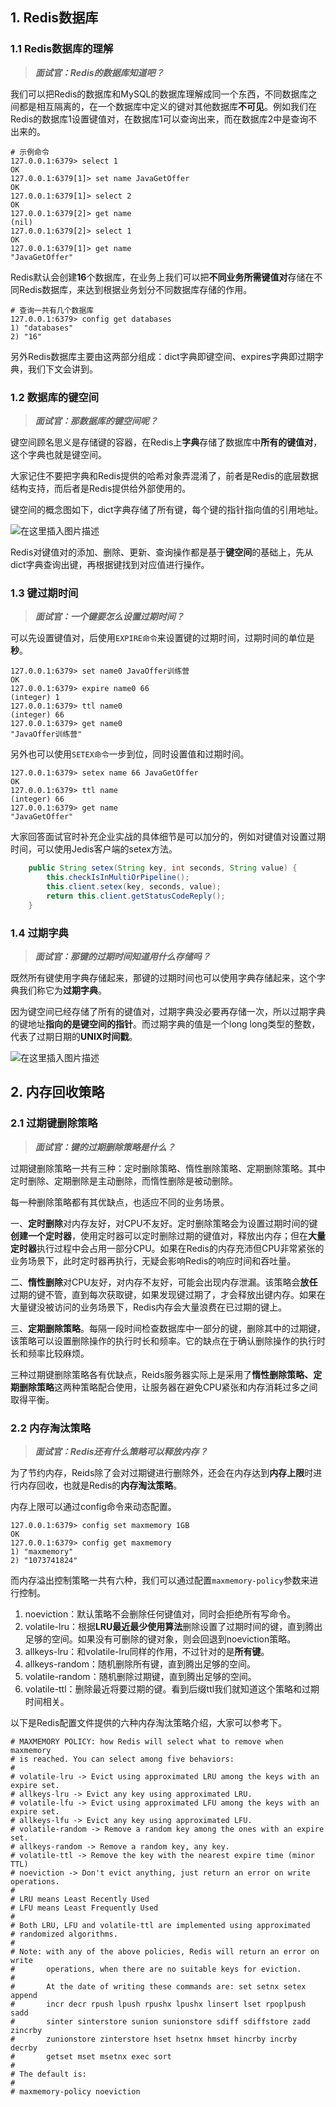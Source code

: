 ## 1. Redis数据库

### 1.1 Redis数据库的理解

> ***面试官：Redis的数据库知道吧？***

我们可以把Redis的数据库和MySQL的数据库理解成同一个东西，不同数据库之间都是相互隔离的，在一个数据库中定义的键对其他数据库**不可见**。例如我们在Redis的数据库1设置键值对，在数据库1可以查询出来，而在数据库2中是查询不出来的。

```shell
# 示例命令
127.0.0.1:6379> select 1
OK
127.0.0.1:6379[1]> set name JavaGetOffer
OK
127.0.0.1:6379[1]> select 2
OK
127.0.0.1:6379[2]> get name
(nil)
127.0.0.1:6379[2]> select 1
OK
127.0.0.1:6379[1]> get name
"JavaGetOffer"
```

Redis默认会创建**16**个数据库，在业务上我们可以把**不同业务所需键值对**存储在不同Redis数据库，来达到根据业务划分不同数据库存储的作用。

```shell
# 查询一共有几个数据库
127.0.0.1:6379> config get databases
1) "databases"
2) "16"
```

另外Redis数据库主要由这两部分组成：dict字典即键空间、expires字典即过期字典，我们下文会讲到。

### 1.2 数据库的键空间

> ***面试官：那数据库的键空间呢？***

键空间顾名思义是存储键的容器，在Redis上**字典**存储了数据库中**所有的键值对**，这个字典也就是键空间。

大家记住不要把字典和Redis提供的哈希对象弄混淆了，前者是Redis的底层数据结构支持，而后者是Redis提供给外部使用的。

键空间的概念图如下，dict字典存储了所有键，每个键的指针指向值的引用地址。

![在这里插入图片描述](https://img-blog.csdnimg.cn/direct/b9435434addd4c80b7f2dc2c64c0119d.png#pic_center)


Redis对键值对的添加、删除、更新、查询操作都是基于**键空间**的基础上，先从dict字典查询出键，再根据键找到对应值进行操作。

### 1.3 键过期时间

> ***面试官：一个键要怎么设置过期时间？***

可以先设置键值对，后使用`EXPIRE命令`来设置键的过期时间，过期时间的单位是**秒**。

```shell
127.0.0.1:6379> set name0 JavaOffer训练营
OK
127.0.0.1:6379> expire name0 66
(integer) 1
127.0.0.1:6379> ttl name0
(integer) 66
127.0.0.1:6379> get name0
"JavaOffer训练营"
```

另外也可以使用`SETEX命令`一步到位，同时设置值和过期时间。

```shell
127.0.0.1:6379> setex name 66 JavaGetOffer
OK
127.0.0.1:6379> ttl name
(integer) 66
127.0.0.1:6379> get name
"JavaGetOffer"
```

大家回答面试官时补充企业实战的具体细节是可以加分的，例如对键值对设置过期时间，可以使用Jedis客户端的setex方法。

```java
    public String setex(String key, int seconds, String value) {
        this.checkIsInMultiOrPipeline();
        this.client.setex(key, seconds, value);
        return this.client.getStatusCodeReply();
    }
```

### 1.4 过期字典

> ***面试官：那键的过期时间知道用什么存储吗？***

既然所有键使用字典存储起来，那键的过期时间也可以使用字典存储起来，这个字典我们称它为**过期字典**。

因为键空间已经存储了所有的键值对，过期字典没必要再存储一次，所以过期字典的键地址**指向的是键空间的指针**。而过期字典的值是一个long long类型的整数，代表了过期日期的**UNIX时间戳**。

![在这里插入图片描述](https://img-blog.csdnimg.cn/direct/a442843b63f24c368f2eb4d5b2395790.png#pic_center)


## 2. 内存回收策略

### 2.1 过期键删除策略

> ***面试官：键的过期删除策略是什么？***

过期键删除策略一共有三种：定时删除策略、惰性删除策略、定期删除策略。其中定时删除、定期删除是主动删除，而惰性删除是被动删除。

每一种删除策略都有其优缺点，也适应不同的业务场景。

一、**定时删除**对内存友好，对CPU不友好。定时删除策略会为设置过期时间的键**创建一个定时器**，使用定时器可以定时删除过期的键值对，释放出内存；但在**大量定时器**执行过程中会占用一部分CPU。如果在Redis的内存充沛但CPU非常紧张的业务场景下，此时定时器再执行，无疑会影响Redis的响应时间和吞吐量。

二、**惰性删除**对CPU友好，对内存不友好，可能会出现内存泄漏。该策略会**放任**过期的键不管，直到每次获取键，如果发现键过期了，才会释放出键内存。如果在大量键没被访问的业务场景下，Redis内存会大量浪费在已过期的键上。

三、**定期删除策略**。每隔一段时间检查数据库中一部分的键，删除其中的过期键，该策略可以设置删除操作的执行时长和频率。它的缺点在于确认删除操作的执行时长和频率比较麻烦。

三种过期键删除策略各有优缺点，Reids服务器实际上是采用了**惰性删除策略、定期删除策略**这两种策略配合使用，让服务器在避免CPU紧张和内存消耗过多之间取得平衡。

### 2.2 内存淘汰策略

> ***面试官：Redis还有什么策略可以释放内存？***

为了节约内存，Reids除了会对过期键进行删除外，还会在内存达到**内存上限**时进行内存回收，也就是Redis的**内存淘汰策略**。

内存上限可以通过config命令来动态配置。

```shell
127.0.0.1:6379> config set maxmemory 1GB
OK
127.0.0.1:6379> config get maxmemory
1) "maxmemory"
2) "1073741824"
```

而内存溢出控制策略一共有六种，我们可以通过配置`maxmemory-policy`参数来进行控制。

1. noeviction：默认策略不会删除任何键值对，同时会拒绝所有写命令。
2. volatile-lru：根据**LRU最近最少使用算法**删除设置了过期时间的键，直到腾出足够的空间。如果没有可删除的键对象，则会回退到noeviction策略。
3. allkeys-lru：和volatile-lru同样的作用，不过针对的是**所有键**。
4. allkeys-random：随机删除所有键，直到腾出足够的空间。
5. volatile-random：随机删除过期键，直到腾出足够的空间。
6. volatile-ttl：删除最近将要过期的键。看到后缀ttl我们就知道这个策略和过期时间相关。

以下是Redis配置文件提供的六种内存淘汰策略介绍，大家可以参考下。

```shell
# MAXMEMORY POLICY: how Redis will select what to remove when maxmemory
# is reached. You can select among five behaviors:
#
# volatile-lru -> Evict using approximated LRU among the keys with an expire set.
# allkeys-lru -> Evict any key using approximated LRU.
# volatile-lfu -> Evict using approximated LFU among the keys with an expire set.
# allkeys-lfu -> Evict any key using approximated LFU.
# volatile-random -> Remove a random key among the ones with an expire set.
# allkeys-random -> Remove a random key, any key.
# volatile-ttl -> Remove the key with the nearest expire time (minor TTL)
# noeviction -> Don't evict anything, just return an error on write operations.
#
# LRU means Least Recently Used
# LFU means Least Frequently Used
#
# Both LRU, LFU and volatile-ttl are implemented using approximated
# randomized algorithms.
#
# Note: with any of the above policies, Redis will return an error on write
#       operations, when there are no suitable keys for eviction.
#
#       At the date of writing these commands are: set setnx setex append
#       incr decr rpush lpush rpushx lpushx linsert lset rpoplpush sadd
#       sinter sinterstore sunion sunionstore sdiff sdiffstore zadd zincrby
#       zunionstore zinterstore hset hsetnx hmset hincrby incrby decrby
#       getset mset msetnx exec sort
#
# The default is:
#
# maxmemory-policy noeviction
```

